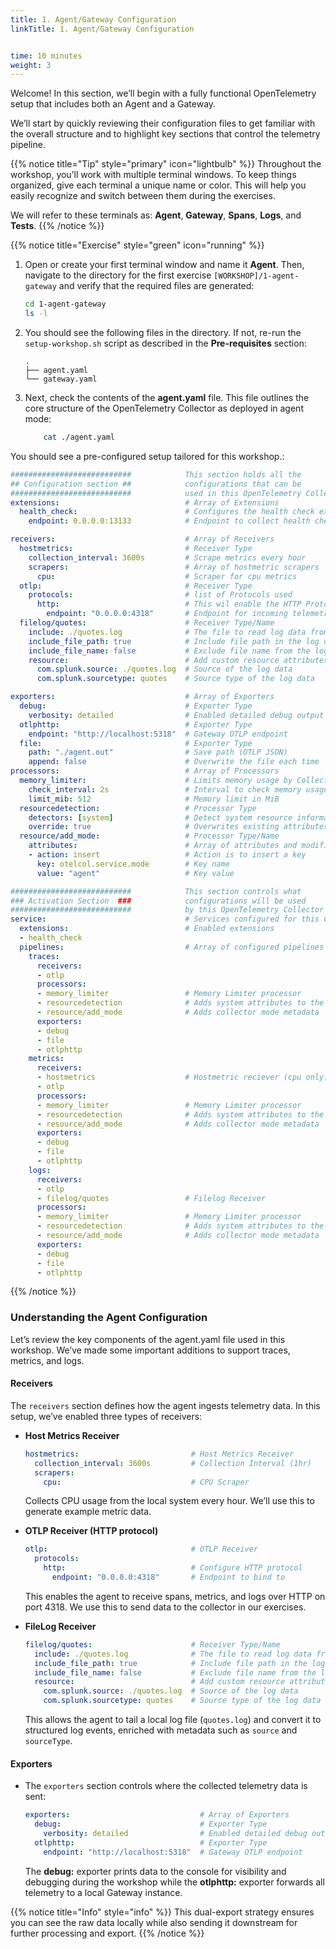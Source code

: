 ```yaml
---
title: 1. Agent/Gateway Configuration
linkTitle: 1. Agent/Gateway Configuration


time: 10 minutes
weight: 3
---
```

Welcome! In this section, we’ll begin with a fully functional OpenTelemetry setup that includes both an Agent and a Gateway.

We’ll start by quickly reviewing their configuration files to get familiar with the overall structure and to highlight key sections that control the telemetry pipeline.

{{% notice title="Tip" style="primary" icon="lightbulb" %}}
Throughout the workshop, you’ll work with multiple terminal windows. To keep things organized, give each terminal a unique name or color. This will help you easily recognize and switch between them during the exercises.

We will refer to these terminals as: **Agent**, **Gateway**, **Spans**, **Logs**, and **Tests**.
{{% /notice %}}

{{% notice title="Exercise" style="green" icon="running" %}}

1. Open or create your first terminal window and name it **Agent**.
Then, navigate to the directory for the first exercise `[WORKSHOP]/1-agent-gateway` and verify that the required files are generated:

    ```bash
    cd 1-agent-gateway
    ls -l
    ```
  
2. You should see the following files in the directory.
If not, re-run the `setup-workshop.sh` script as described in the **Pre-requisites** section:

    ```text { title="Directory Structure" }
    .
    ├── agent.yaml
    └── gateway.yaml
    ```

3. Next, check the contents of the **agent.yaml** file.
This file outlines the core structure of the OpenTelemetry Collector as deployed in agent mode:

    ```bash
        cat ./agent.yaml
    ```

You should see a pre-configured setup tailored for this workshop.:

```yaml
###########################            This section holds all the
## Configuration section ##            configurations that can be 
###########################            used in this OpenTelemetry Collector
extensions:                            # Array of Extensions
  health_check:                        # Configures the health check extension
    endpoint: 0.0.0.0:13133            # Endpoint to collect health check data

receivers:                             # Array of Receivers
  hostmetrics:                         # Receiver Type
    collection_interval: 3600s         # Scrape metrics every hour
    scrapers:                          # Array of hostmetric scrapers
      cpu:                             # Scraper for cpu metrics
  otlp:                                # Receiver Type
    protocols:                         # list of Protocols used 
      http:                            # This wil enable the HTTP Protocol
        endpoint: "0.0.0.0:4318"       # Endpoint for incoming telemetry data 
  filelog/quotes:                      # Receiver Type/Name
    include: ./quotes.log              # The file to read log data from
    include_file_path: true            # Include file path in the log data
    include_file_name: false           # Exclude file name from the log data
    resource:                          # Add custom resource attributes
      com.splunk.source: ./quotes.log  # Source of the log data
      com.splunk.sourcetype: quotes    # Source type of the log data

exporters:                             # Array of Exporters
  debug:                               # Exporter Type
    verbosity: detailed                # Enabled detailed debug output
  otlphttp:                            # Exporter Type
    endpoint: "http://localhost:5318"  # Gateway OTLP endpoint  
  file:                                # Exporter Type
    path: "./agent.out"                # Save path (OTLP JSON)
    append: false                      # Overwrite the file each time
processors:                            # Array of Processors
  memory_limiter:                      # Limits memory usage by Collectors pipeline
    check_interval: 2s                 # Interval to check memory usage
    limit_mib: 512                     # Memory limit in MiB
  resourcedetection:                   # Processor Type
    detectors: [system]                # Detect system resource information
    override: true                     # Overwrites existing attributes
  resource/add_mode:                   # Processor Type/Name
    attributes:                        # Array of attributes and modifications
    - action: insert                   # Action is to insert a key
      key: otelcol.service.mode        # Key name
      value: "agent"                   # Key value

###########################            This section controls what
### Activation Section  ###            configurations will be used
###########################            by this OpenTelemetry Collector
service:                               # Services configured for this Collector
  extensions:                          # Enabled extensions
  - health_check
  pipelines:                           # Array of configured pipelines
    traces:
      receivers:
      - otlp
      processors:
      - memory_limiter                 # Memory Limiter processor
      - resourcedetection              # Adds system attributes to the data
      - resource/add_mode              # Adds collector mode metadata
      exporters:
      - debug
      - file
      - otlphttp
    metrics:
      receivers:
      - hostmetrics                    # Hostmetric reciever (cpu only)
      - otlp
      processors:
      - memory_limiter                 # Memory Limiter processor
      - resourcedetection              # Adds system attributes to the data
      - resource/add_mode              # Adds collector mode metadata
      exporters:
      - debug
      - file
      - otlphttp
    logs:
      receivers:
      - otlp
      - filelog/quotes                 # Filelog Receiver
      processors:
      - memory_limiter                 # Memory Limiter processor
      - resourcedetection              # Adds system attributes to the data
      - resource/add_mode              # Adds collector mode metadata
      exporters:
      - debug
      - file
      - otlphttp
```

{{% /notice %}}

### Understanding the Agent Configuration

Let’s review the key components of the agent.yaml file used in this workshop. We’ve made some important additions to support traces, metrics, and logs.

#### Receivers

The `receivers` section defines how the agent ingests telemetry data. In this setup, we’ve enabled three types of receivers:

* **Host Metrics Receiver**

  ```yaml
  hostmetrics:                         # Host Metrics Receiver
    collection_interval: 3600s         # Collection Interval (1hr)
    scrapers:
      cpu:                             # CPU Scraper
  ```

  Collects CPU usage from the local system every hour. We’ll use this to generate example metric data.

* **OTLP Receiver (HTTP protocol)**

  ```yaml
  otlp:                                # OTLP Receiver
    protocols:
      http:                            # Configure HTTP protocol
        endpoint: "0.0.0.0:4318"       # Endpoint to bind to
  ```

  This enables the agent to receive spans, metrics, and logs over HTTP on port 4318.  We use this to send data to the collector in our exercises.

* **FileLog Receiver**

  ```yaml
  filelog/quotes:                      # Receiver Type/Name
    include: ./quotes.log              # The file to read log data from
    include_file_path: true            # Include file path in the log data
    include_file_name: false           # Exclude file name from the log data
    resource:                          # Add custom resource attributes
      com.splunk.source: ./quotes.log  # Source of the log data
      com.splunk.sourcetype: quotes    # Source type of the log data
  ```

  This allows the agent to tail a local log file (`quotes.log`) and convert it to structured log events, enriched with metadata such as `source` and `sourceType`.

#### Exporters

* The `exporters` section controls where the collected telemetry data is sent:

  ```yaml
  exporters:                             # Array of Exporters
    debug:                               # Exporter Type
      verbosity: detailed                # Enabled detailed debug output
    otlphttp:                            # Exporter Type
      endpoint: "http://localhost:5318"  # Gateway OTLP endpoint  
  ```

  The **debug:** exporter prints data to the console for visibility and debugging during the workshop while the **otlphttp:** exporter forwards all telemetry to a local Gateway instance.

{{% notice title="Info" style="info" %}}
This dual-export strategy ensures you can see the raw data locally while also sending it downstream for further processing and export.
{{% /notice %}}
